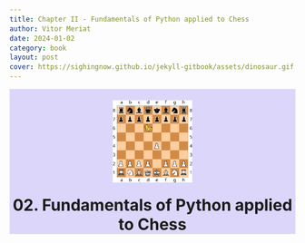 ```yaml
---
title: Chapter II - Fundamentals of Python applied to Chess
author: Vitor Meriat
date: 2024-01-02
category: book
layout: post
cover: https://sighingnow.github.io/jekyll-gitbook/assets/dinosaur.gif
---
```


<div align="center" style="background: #dcd7fa;">
  <img width="140" src="../assets/duck_chess.svg" style="margin-top:20px">
  <p style="font-size: 2em;font-weight: bold;margin-bottom:40px;margin-top:20px">02. Fundamentals of Python applied to Chess</p>
</div>

